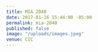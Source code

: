 ```yaml
---
title: MIA 2040
date: 2017-01-16 15:44:00 -05:00
permalink: mia-2040
published: false
image: "/uploads/images.jpeg"
venue: CIC
---
```


